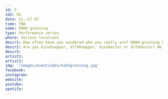 ```yaml
---
id: 5
id2: 5b
date: 11.–17.07.
time: TBA
name: KÁHH greining
type: Performance series
where: Various locations
descr1: How often have you wondered who you really are? KÁHH-greining has developed the perfect process so you can discover your inner truth!
descr2: Are you kisuhnappur, álfahnappur, kisuhestur or álfahestur? We will figure it out together and take a step towards deeper personal wisdom and life happiness!
descr3: 
artist1:
artist2:
img: '/images/eventindex/kahhgreining.jpg'
facebook: 
instagram: 
website:
youtube: 
spotify: 
---
```

